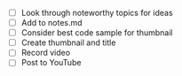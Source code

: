 - [ ] Look through noteworthy topics for ideas
- [ ] Add to notes.md
- [ ] Consider best code sample for thumbnail
- [ ] Create thumbnail and title
- [ ] Record video
- [ ] Post to YouTube
